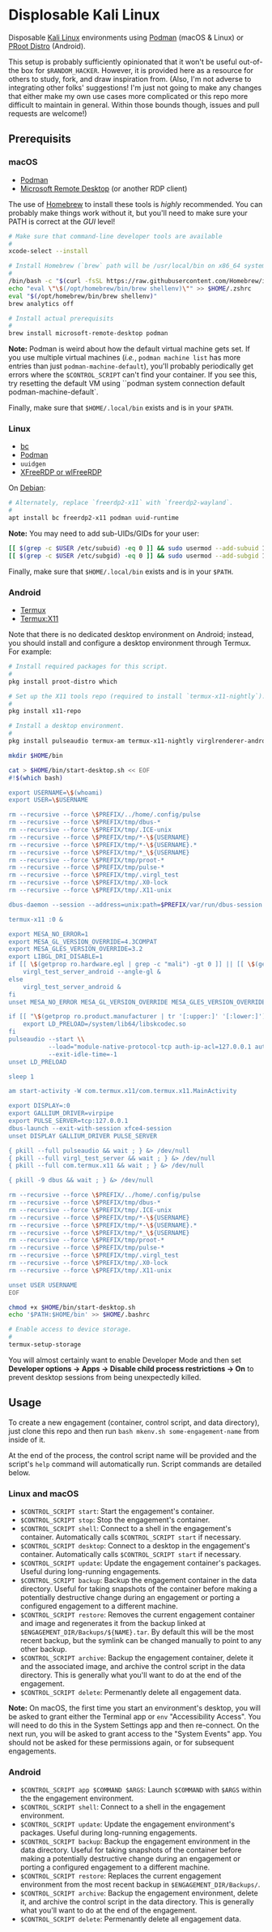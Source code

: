 # Displosable Kali Linux
Disposable [Kali Linux](https://kali.org) environments using [Podman](https://podman.io/) (macOS & Linux) or [PRoot Distro](https://github.com/termux/proot-distro) (Android).

This setup is probably sufficiently opinionated that it won't be useful out-of-the box for `$RANDOM_HACKER`. However, it is provided here as a resource for others to study, fork, and draw inspiration from. (Also, I'm not adverse to integrating other folks' suggestions! I'm just not going to make any changes that either make my own use cases more complicated or this repo more difficult to maintain in general. Within those bounds though, issues and pull requests are welcome!)

## Prerequisits
### macOS
- [Podman](https://podman.io/)
- [Microsoft Remote Desktop](https://apps.apple.com/us/app/microsoft-remote-desktop/id1295203466) (or another RDP client)

The use of [Homebrew](https://brew.sh) to install these tools is *highly* recommended. You can probably make things work without it, but you'll need to make sure your PATH is correct at the *GUI* level!

```bash
# Make sure that command-line developer tools are available
#
xcode-select --install

# Install Homebrew (`brew` path will be /usr/local/bin on x86_64 systems)
#
/bin/bash -c "$(curl -fsSL https://raw.githubusercontent.com/Homebrew/install/HEAD/install.sh)"
echo "eval \"\$(/opt/homebrew/bin/brew shellenv)\"" >> $HOME/.zshrc
eval "$(/opt/homebrew/bin/brew shellenv)"
brew analytics off

# Install actual prerequisits
#
brew install microsoft-remote-desktop podman
```

**Note:** Podman is weird about how the default virtual machine gets set. If you use multiple virtual machines (*i.e.*, `podman machine list` has more entries than just `podman-machine-default`), you'll probably periodically get errors where the `$CONTROL_SCRIPT` can't find your container. If you see this, try resetting the default VM using ``podman system connection default podman-machine-default`.

Finally, make sure that `$HOME/.local/bin` exists and is in your `$PATH`.

### Linux
- [bc](https://www.gnu.org/software/bc/)
- [Podman](https://podman.io/)
- `uuidgen`
- [XFreeRDP or wlFreeRDP](https://www.freerdp.com/)

On [Debian](https://debian.org/):

```bash
# Alternately, replace `freerdp2-x11` with `freerdp2-wayland`.
#
apt install bc freerdp2-x11 podman uuid-runtime
```

**Note:** You may need to add sub-UIDs/GIDs for your user:

```bash
[[ $(grep -c $USER /etc/subuid) -eq 0 ]] && sudo usermod --add-subuid 100000-165535 $USER
[[ $(grep -c $USER /etc/subgid) -eq 0 ]] && sudo usermod --add-subgid 100000-165535 $USER
```

Finally, make sure that `$HOME/.local/bin` exists and is in your `$PATH`.

### Android
- [Termux](https://f-droid.org/en/packages/com.termux/)
- [Termux:X11](https://github.com/termux/termux-x11)

Note that there is no dedicated desktop environment on Android; instead, you should install and configure a desktop environment through Termux. For example:

```bash
# Install required packages for this script.
#
pkg install proot-distro which

# Set up the X11 tools repo (required to install `termux-x11-nightly`).
#
pkg install x11-repo

# Install a desktop environment.
#
pkg install pulseaudio termux-am termux-x11-nightly virglrenderer-android xfce4 xfce4-pulseaudio-plugin

mkdir $HOME/bin

cat > $HOME/bin/start-desktop.sh << EOF
#!$(which bash)

export USERNAME=\$(whoami)
export USER=\$USERNAME

rm --recursive --force \$PREFIX/../home/.config/pulse
rm --recursive --force \$PREFIX/tmp/dbus-*
rm --recursive --force \$PREFIX/tmp/.ICE-unix
rm --recursive --force \$PREFIX/tmp/*-\${USERNAME}
rm --recursive --force \$PREFIX/tmp/*-\${USERNAME}.*
rm --recursive --force \$PREFIX/tmp/*_\${USERNAME}
rm --recursive --force \$PREFIX/tmp/proot-*
rm --recursive --force \$PREFIX/tmp/pulse-*
rm --recursive --force \$PREFIX/tmp/.virgl_test
rm --recursive --force \$PREFIX/tmp/.X0-lock
rm --recursive --force \$PREFIX/tmp/.X11-unix

dbus-daemon --session --address=unix:path=$PREFIX/var/run/dbus-session &

termux-x11 :0 &

export MESA_NO_ERROR=1
export MESA_GL_VERSION_OVERRIDE=4.3COMPAT
export MESA_GLES_VERSION_OVERRIDE=3.2
export LIBGL_DRI_DISABLE=1
if [[ \$(getprop ro.hardware.egl | grep -c "mali") -gt 0 ]] || [[ \$(getprop ro.hardware.vulkan | grep -c "mali") -gt 0 ]]; then
	virgl_test_server_android --angle-gl &
else
	virgl_test_server_android &
fi
unset MESA_NO_ERROR MESA_GL_VERSION_OVERRIDE MESA_GLES_VERSION_OVERRIDE LIBGL_DRI_DISABLE

if [[ "\$(getprop ro.product.manufacturer | tr '[:upper:]' '[:lower:]')" == "samsung" ]]; then
	export LD_PRELOAD=/system/lib64/libskcodec.so
fi
pulseaudio --start \\
           --load="module-native-protocol-tcp auth-ip-acl=127.0.0.1 auth-anonymous=1" \\
           --exit-idle-time=-1
unset LD_PRELOAD

sleep 1

am start-activity -W com.termux.x11/com.termux.x11.MainActivity

export DISPLAY=:0
export GALLIUM_DRIVER=virpipe
export PULSE_SERVER=tcp:127.0.0.1
dbus-launch --exit-with-session xfce4-session
unset DISPLAY GALLIUM_DRIVER PULSE_SERVER

{ pkill --full pulseaudio && wait ; } &> /dev/null
{ pkill --full virgl_test_server && wait ; } &> /dev/null
{ pkill --full com.termux.x11 && wait ; } &> /dev/null

{ pkill -9 dbus && wait ; } &> /dev/null 

rm --recursive --force \$PREFIX/../home/.config/pulse
rm --recursive --force \$PREFIX/tmp/dbus-*
rm --recursive --force \$PREFIX/tmp/.ICE-unix
rm --recursive --force \$PREFIX/tmp/*-\${USERNAME}
rm --recursive --force \$PREFIX/tmp/*-\${USERNAME}.*
rm --recursive --force \$PREFIX/tmp/*_\${USERNAME}
rm --recursive --force \$PREFIX/tmp/proot-*
rm --recursive --force \$PREFIX/tmp/pulse-*
rm --recursive --force \$PREFIX/tmp/.virgl_test
rm --recursive --force \$PREFIX/tmp/.X0-lock
rm --recursive --force \$PREFIX/tmp/.X11-unix

unset USER USERNAME
EOF

chmod +x $HOME/bin/start-desktop.sh
echo '$PATH:$HOME/bin' >> $HOME/.bashrc

# Enable access to device storage.
#
termux-setup-storage
```

You will almost certainly want to enable Developer Mode and then set **Developer options → Apps → Disable child process restrictions → On** to prevent desktop sessions from being unexpectedly killed.

## Usage
To create a new engagement (container, control script, and data directory), just clone this repo and then run `bash mkenv.sh some-engagement-name` from inside of it.

At the end of the process, the control script name will be provided and the script's `help` command will automatically run. Script commands are detailed below.

### Linux and macOS
- `$CONTROL_SCRIPT start`: Start the engagement's container.
- `$CONTROL_SCRIPT stop`: Stop the engagement's container.
- `$CONTROL_SCRIPT shell`: Connect to a shell in the engagement's container. Automatically calls `$CONTROL_SCRIPT start` if necessary.
- `$CONTROL_SCRIPT desktop`: Connect to a desktop in the engagement's container. Automatically calls `$CONTROL_SCRIPT start` if necessary.
- `$CONTROL_SCRIPT update`: Update the engagement container's packages. Useful during long-running engagements.
- `$CONTROL_SCRIPT backup`: Backup the engagement container in the data directory. Useful for taking snapshots of the container before making a potentially destructive change during an engagement or porting a configured engagement to a different machine.
- `$CONTROL_SCRIPT restore`: Removes the current engagement container and image and regenerates it from the backup linked at `$ENGAGEMENT_DIR/Backups/${NAME}.tar`. By default this will be the most recent backup, but the symlink can be changed manually to point to any other backup.
- `$CONTROL_SCRIPT archive`: Backup the engagement container, delete it and the associated image, and archive the control script in the data directory. This is generally what you'll want to do at the end of the engagement.
- `$CONTROL_SCRIPT delete`: Permenantly delete all engagement data.

**Note:** On macOS, the first time you start an environment's desktop, you will be asked to grant either the Terminal app or `env` "Accessibility Access". You will need to do this in the System Settings app and then re-connect. On the next run, you will be asked to grant access to the "System Events" app. You should not be asked for these permissions again, or for subsequent engagements.

### Android
- `$CONTROL_SCRIPT app $COMMAND $ARGS`: Launch `$COMMAND` with `$ARGS` within the the engagement environment.
- `$CONTROL_SCRIPT shell`: Connect to a shell in the engagement environment.
- `$CONTROL_SCRIPT update`: Update the engagement environment's packages. Useful during long-running engagements.
- `$CONTROL_SCRIPT backup`: Backup the engagement environment in the data directory. Useful for taking snapshots of the container before making a potentially destructive change during an engagement or porting a configured engagement to a different machine.
- `$CONTROL_SCRIPT restore`: Replaces the current engagement environment from the most recent backup in `$ENGAGEMENT_DIR/Backups/`.
- `$CONTROL_SCRIPT archive`: Backup the engagement environment, delete it, and archive the control script in the data directory. This is generally what you'll want to do at the end of the engagement.
- `$CONTROL_SCRIPT delete`: Permenantly delete all engagement data.
